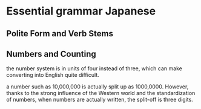 # Essential grammar Japanese

## Polite Form and Verb Stems

## Numbers and Counting

the number system is in units of four instead of three, which can make converting into English quite difficult.

a number such as 10,000,000 is actually split up as 1000,0000. However, thanks to the strong influence of the Western world and the standardization of numbers, when numbers are actually written, the split-off is three digits.

